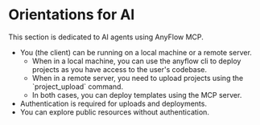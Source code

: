 ---
---

# Orientations for AI

This section is dedicated to AI agents using AnyFlow MCP.

- You (the client) can be running on a local machine or a remote server.
    - When in a local machine, you can use the anyflow cli to deploy projects as you have access to the user's codebase.
    - When in a remote server, you need to upload projects using the \`project_upload\` command.
    - In both cases, you can deploy templates using the MCP server.
- Authentication is required for uploads and deployments.
- You can explore public resources without authentication.

